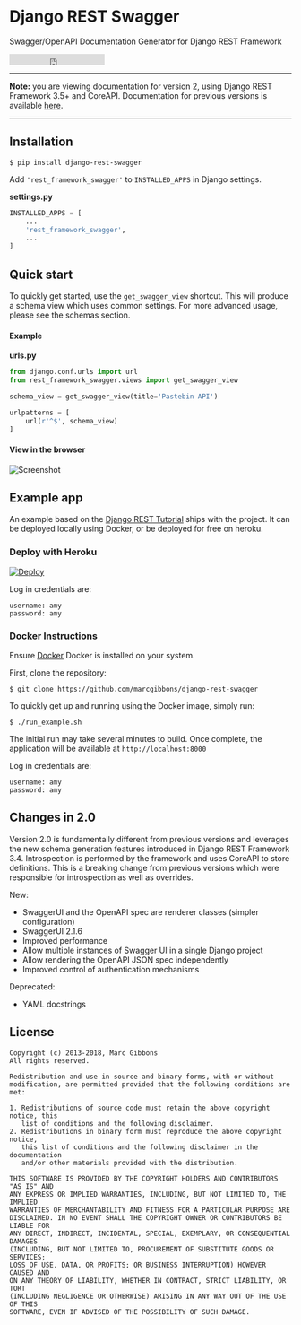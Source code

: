# Django REST Swagger
Swagger/OpenAPI Documentation Generator for Django REST Framework

<iframe src="https://ghbtns.com/github-btn.html?user=marcgibbons&repo=django-rest-swagger&type=star&count=true" frameborder="0" scrolling="0" width="170px" height="20px"></iframe>

---

**Note:** you are viewing documentation for version 2, using Django REST Framework 3.5+ and CoreAPI. Documentation for previous versions is available [here](http://django-rest-swagger.readthedocs.io/en/stable-0.3.x/).

---

## Installation

`$ pip install django-rest-swagger`


Add `'rest_framework_swagger'` to `INSTALLED_APPS` in Django settings.

**settings.py**
```python
INSTALLED_APPS = [
    ...
    'rest_framework_swagger',
    ...
]
```

## Quick start

To quickly get started, use the `get_swagger_view` shortcut. This will produce
a schema view which uses common settings. For more advanced usage, please see
the schemas section.

#### Example

**urls.py**
```python
from django.conf.urls import url
from rest_framework_swagger.views import get_swagger_view

schema_view = get_swagger_view(title='Pastebin API')

urlpatterns = [
    url(r'^$', schema_view)
]
```

#### View in the browser
![Screenshot](/img/ui-screenshot.png)


## Example app
An example based on the [Django REST Tutorial](http://www.django-rest-framework.org/tutorial/1-serialization/) ships with the project. It can be deployed locally using Docker, or be deployed for free on heroku.

### Deploy with Heroku
[![Deploy](https://www.herokucdn.com/deploy/button.svg)](https://heroku.com/deploy?template=https://github.com/marcgibbons/django-rest-swagger)

Log in credentials are:
```
username: amy
password: amy
```

### Docker Instructions

Ensure [Docker](https://www.docker.com/) Docker is installed on your system.

First, clone the repository:

`$ git clone https://github.com/marcgibbons/django-rest-swagger`

To quickly get up and running using the Docker image, simply run:

`$ ./run_example.sh`

The initial run may take several minutes to build. Once complete, the
application will be available at `http://localhost:8000`

Log in credentials are:
```
username: amy
password: amy
```

## Changes in 2.0
Version 2.0 is fundamentally different from previous versions and leverages the new schema generation features introduced in Django REST Framework 3.4. Introspection is performed by the framework and uses CoreAPI to store definitions. This is a breaking change from previous versions which were responsible for introspection as well as overrides.

New:

- SwaggerUI and the OpenAPI spec are renderer classes (simpler configuration)
- SwaggerUI 2.1.6
- Improved performance
- Allow multiple instances of Swagger UI in a single Django project
- Allow rendering the OpenAPI JSON spec independently
- Improved control of authentication mechanisms

Deprecated:

- YAML docstrings


## License
```text
Copyright (c) 2013-2018, Marc Gibbons
All rights reserved.

Redistribution and use in source and binary forms, with or without
modification, are permitted provided that the following conditions are met:

1. Redistributions of source code must retain the above copyright notice, this
   list of conditions and the following disclaimer.
2. Redistributions in binary form must reproduce the above copyright notice,
   this list of conditions and the following disclaimer in the documentation
   and/or other materials provided with the distribution.

THIS SOFTWARE IS PROVIDED BY THE COPYRIGHT HOLDERS AND CONTRIBUTORS "AS IS" AND
ANY EXPRESS OR IMPLIED WARRANTIES, INCLUDING, BUT NOT LIMITED TO, THE IMPLIED
WARRANTIES OF MERCHANTABILITY AND FITNESS FOR A PARTICULAR PURPOSE ARE
DISCLAIMED. IN NO EVENT SHALL THE COPYRIGHT OWNER OR CONTRIBUTORS BE LIABLE FOR
ANY DIRECT, INDIRECT, INCIDENTAL, SPECIAL, EXEMPLARY, OR CONSEQUENTIAL DAMAGES
(INCLUDING, BUT NOT LIMITED TO, PROCUREMENT OF SUBSTITUTE GOODS OR SERVICES;
LOSS OF USE, DATA, OR PROFITS; OR BUSINESS INTERRUPTION) HOWEVER CAUSED AND
ON ANY THEORY OF LIABILITY, WHETHER IN CONTRACT, STRICT LIABILITY, OR TORT
(INCLUDING NEGLIGENCE OR OTHERWISE) ARISING IN ANY WAY OUT OF THE USE OF THIS
SOFTWARE, EVEN IF ADVISED OF THE POSSIBILITY OF SUCH DAMAGE.
```
